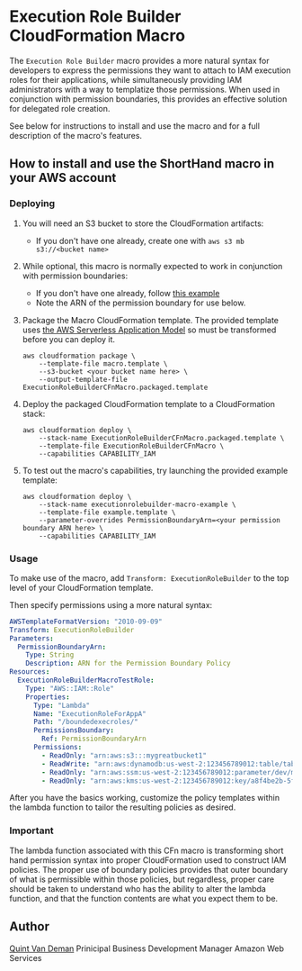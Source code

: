 # Execution Role Builder CloudFormation Macro

The `Execution Role Builder` macro provides a more natural syntax for
developers to express the permissions they want to attach to IAM execution
roles for their applications, while simultaneously providing IAM administrators
with a way to templatize those permissions. When used in conjunction with
permission boundaries, this provides an effective solution for delegated role
creation.

See below for instructions to install and use the macro and for a full
description of the macro's features.

## How to install and use the ShortHand macro in your AWS account

### Deploying

1. You will need an S3 bucket to store the CloudFormation artifacts:
    * If you don't have one already, create one with `aws s3 mb s3://<bucket name>`

2. While optional, this macro is normally expected to work in conjunction with permission boundaries:
    * If you don't have one already, follow [this example](https://aws.amazon.com/blogs/security/delegate-permission-management-to-developers-using-iam-permissions-boundaries/)
    * Note the ARN of the permission boundary for use below.

3. Package the Macro CloudFormation template. The provided template uses [the AWS Serverless Application Model](https://aws.amazon.com/about-aws/whats-new/2016/11/introducing-the-aws-serverless-application-model/) so must be transformed before you can deploy it.

    ```shell
    aws cloudformation package \
        --template-file macro.template \
        --s3-bucket <your bucket name here> \
        --output-template-file ExecutionRoleBuilderCFnMacro.packaged.template
    ```

4. Deploy the packaged CloudFormation template to a CloudFormation stack:

    ```shell
    aws cloudformation deploy \
        --stack-name ExecutionRoleBuilderCFnMacro.packaged.template \
        --template-file ExecutionRoleBuilderCFnMacro \
        --capabilities CAPABILITY_IAM
    ```

5. To test out the macro's capabilities, try launching the provided example template:

    ```shell
    aws cloudformation deploy \
        --stack-name executionrolebuilder-macro-example \
        --template-file example.template \
        --parameter-overrides PermissionBoundaryArn=<your permission boundary ARN here> \
        --capabilities CAPABILITY_IAM
    ```

### Usage

To make use of the macro, add `Transform: ExecutionRoleBuilder` to the top
level of your CloudFormation template.

Then specify permissions using a more natural syntax:

```yaml
AWSTemplateFormatVersion: "2010-09-09"
Transform: ExecutionRoleBuilder
Parameters:
  PermissionBoundaryArn:
    Type: String
    Description: ARN for the Permission Boundary Policy
Resources:
  ExecutionRoleBuilderMacroTestRole: 
    Type: "AWS::IAM::Role"
    Properties: 
      Type: "Lambda"
      Name: "ExecutionRoleForAppA"
      Path: "/boundedexecroles/"
      PermissionsBoundary:
        Ref: PermissionBoundaryArn
      Permissions:
        - ReadOnly: "arn:aws:s3:::mygreatbucket1"
        - ReadWrite: "arn:aws:dynamodb:us-west-2:123456789012:table/table1"
        - ReadOnly: "arn:aws:ssm:us-west-2:123456789012:parameter/dev/myapp1/*"
        - ReadOnly: "arn:aws:kms:us-west-2:123456789012:key/a8f4be2b-5fcd-zzzz-yyyy-xxxxxxxxxxxx"
```

After you have the basics working, customize the policy templates within the
lambda function to tailor the resulting policies as desired.

### Important

The lambda function associated with this CFn macro is transforming short hand
permission syntax into proper CloudFormation used to construct IAM policies.
The proper use of boundary policies provides that outer boundary of what is
permissible within those policies, but regardless, proper care should be taken
to understand who has the ability to alter the lambda function, and that the
function contents are what you expect them to be.

## Author

[Quint Van Deman](www.linkedin.com/in/quint-van-deman)
Prinicipal Business Development Manager
Amazon Web Services
